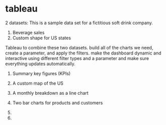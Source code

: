 # tableau

2 datasets: This is a sample data set for a fictitious soft drink company. 

1. Beverage sales
2. Custom shape for US states

Tableau to combine these two datasets.
build all of the charts we need, create a parameter, and apply the filters.
make the dashboard dynamic and interactive using different filter types and a parameter and make sure everything updates automatically.

1. Summary key figures (KPIs)
2. A custom map of the US
3. A monthly breakdown as a line chart
4. Two bar charts for products and customers

5.

6. <!-- Article: https://www.vizwiz.com/2023/10/interactive-dashboard.html
7. Data: https://data.world/vizwiz/sample-soda-sales 
2. US Albers Map Projection : https://data.world/vizwiz/us-albers-equal-area-map-projection
3. Workbook: https://public.tableau.com/app/profile/andy.kriebel/viz/MasteringContainers-InteractiveKPIDashboard/KPIs

----------------------------------------------------------------

This is a sample data set for a fictitious soft drink company. Also included is the Python script so you can customize it for your use.

Step 1: Install Python:

Visit the official Python website at https://www.python.org/.

Click on the "Downloads" menu, and you'll see the latest version of Python available for download. Make sure to choose a version that fits your operating system (Windows, macOS, or Linux).

Download the installer for the appropriate version of Python and run it. During the installation process, ensure that you check the box to add Python to the system PATH (this allows you to run Python from the command line).

Complete the installation by following the prompts.

Step 2: Install Pandas Library:

Once you have Python installed, you can install the Pandas library using Python's package manager called "pip." Pip comes installed by default with Python.

Open a terminal or command prompt.

To install Pandas, simply type the following command and press Enter:

pip install pandas

Pip will automatically download and install the latest version of the Pandas library.

Step 3: Install Faker library

Open a terminal or command prompt.

To install Faker, simply type the following command and press Enter:

pip install faker

Pip will automatically download and install the latest version of the Faker library.

Once you run the code, it will create a CSV file named "sample_data_set.csv" containing 10,000 rows of randomly generated data, including the columns for product, category, units sold, revenue, cost of goods sold, profit, purchase date, customer name, customer location, and region.

-------------------------------------
import pandas as pd
import random
from faker import Faker

# Function to generate random data for the data set
def generate_data(num_rows):
    fake = Faker('en_US')
    data = []

    for _ in range(num_rows):
        product = random.choice(['Cola', 'Lemonade', 'Energy Drink', 'Beer', 'Wine', 'Vodka', 'Coffee', 'Green Tea', 'Black Tea', 'Herbal Tea'])
        company = random.choice(['Coca-Cola', 'Pepsi', 'Dr. Pepper'])
        category = 'Soft Drink' if product in ['Cola', 'Lemonade', 'Energy Drink'] else 'Alcoholic' if product in ['Beer', 'Wine', 'Vodka'] else 'Coffee' if product == 'Coffee' else 'Tea'
        units_sold = random.randint(100, 1000)
        revenue = random.randint(1000, 10000)
        cost_of_goods_sold = random.randint(500, 8000)
        profit = revenue - cost_of_goods_sold
        purchase_date = fake.date_this_decade()
        customer_name = fake.name()
        customer_state = fake.state()
        customer_city = fake.city()
        customer_zipcode = fake.zipcode_in_state()
        order_id = fake.isbn10()

        data.append([product, company, category, units_sold, revenue, cost_of_goods_sold, profit, purchase_date, customer_name, customer_state, customer_city, customer_zipcode, order_id])

    return data

# Generate the data set with 10,000 rows
num_rows = 10000
data_set = generate_data(num_rows)

# Create a DataFrame using Pandas
columns = ['Product', 'Company', 'Category', 'Units Sold', 'Revenue', 'Cost of Goods Sold', 'Profit', 'Purchase Date', 'Customer Name', 'Customer State', 'Customer City', 'Customer Zip Code', 'Order ID']
df = pd.DataFrame(data_set, columns=columns)

# Save the data as a CSV file
df.to_csv('soft_drink_sales.csv', index=False)

5. -->

6. 
7. 

